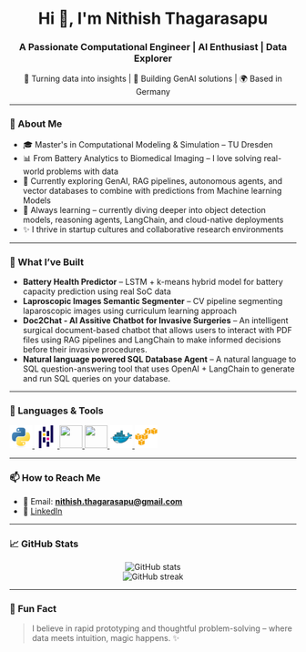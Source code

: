 <h1 align="center">Hi 👋, I'm Nithish Thagarasapu</h1>
<h3 align="center">A Passionate Computational Engineer | AI Enthusiast | Data Explorer</h3>

<p align="center">
🔬 Turning data into insights | 🤖 Building GenAI solutions | 🌍 Based in Germany  
</p>

---

### 🚀 About Me

- 🎓 Master's in Computational Modeling & Simulation – TU Dresden  
- 📊 From Battery Analytics to Biomedical Imaging – I love solving real-world problems with data  
- 🤖 Currently exploring GenAI, RAG pipelines, autonomous agents, and vector databases to combine with predictions from Machine learning Models 
- 🌱 Always learning – currently diving deeper into object detection models, reasoning agents, LangChain, and cloud-native deployments  
- ✨ I thrive in startup cultures and collaborative research environments

---

### 💼 What I’ve Built

- **Battery Health Predictor** – LSTM + k-means hybrid model for battery capacity prediction using real SoC data  
- **Laproscopic Images Semantic Segmenter** – CV pipeline segmenting laparoscopic images using curriculum learning approach
- **Doc2Chat - AI Assitive Chatbot for Invasive Surgeries** – An intelligent surgical document-based chatbot that allows users to interact with PDF files using RAG pipelines and LangChain to make informed decisions before their invasive procedures. 
- **Natural language powered SQL Database Agent** – A natural language to SQL question-answering tool that uses OpenAI + LangChain to generate and run SQL queries on your database.
---

### 🧰 Languages & Tools

<p align="left">
  <a href="https://www.python.org" target="_blank"> <img src="https://raw.githubusercontent.com/devicons/devicon/master/icons/python/python-original.svg" width="40" height="40"/> </a>
  <a href="https://pandas.pydata.org/" target="_blank"> <img src="https://raw.githubusercontent.com/devicons/devicon/2ae2a900d2f041da66e950e4d48052658d850630/icons/pandas/pandas-original.svg" width="40" height="40"/> </a>
  <a href="https://scikit-learn.org/" target="_blank"> <img src="https://upload.wikimedia.org/wikipedia/commons/0/05/Scikit_learn_logo_small.svg" width="40" height="40"/> </a>
  <a href="https://pytorch.org/" target="_blank"> <img src="https://www.vectorlogo.zone/logos/pytorch/pytorch-icon.svg" width="40" height="40"/> </a>
  <a href="https://www.docker.com/" target="_blank"> <img src="https://raw.githubusercontent.com/devicons/devicon/master/icons/docker/docker-original.svg" width="40" height="40"/> </a>
  <a href="https://aws.amazon.com/" target="_blank"> <img src="https://raw.githubusercontent.com/devicons/devicon/master/icons/amazonwebservices/amazonwebservices-original.svg" width="40" height="40"/> </a>
</p>

---

### 📫 How to Reach Me

- 📧 Email: **nithish.thagarasapu@gmail.com**  
- 💼 [LinkedIn](https://www.linkedin.com/in/nithishthagarasapu/)  


---

### 📈 GitHub Stats

<p align="center">
  <img src="https://github-readme-stats.vercel.app/api?username=Nithish-Chowdary&show_icons=true&theme=tokyonight" alt="GitHub stats" />
  <br />
  <img src="https://github-readme-streak-stats.herokuapp.com/?user=Nithish-Chowdary&theme=tokyonight" alt="GitHub streak" />
</p>

---

### 🎯 Fun Fact

> I believe in rapid prototyping and thoughtful problem-solving – where data meets intuition, magic happens. ✨
